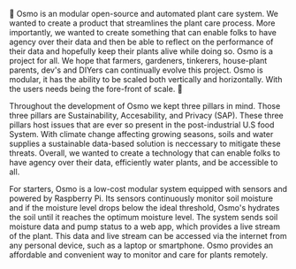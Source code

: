 🌱 Osmo is an modular open-source and automated plant care system. We wanted to create a product that streamlines the plant care process. More importantly, we wanted to create something that can enable folks to have agency over their data and then be able to reflect on the performance of their data and hopefully keep their plants alive while doing so. Osmo is a project for all. We hope that farmers, gardeners, tinkerers, house-plant parents, dev's and DIYers can continually evolve this project. Osmo is modular, it has the ability to be scaled both vertically and horizontally. With the users needs being the fore-front of scale. 🌱 

Throughout the development of Osmo we kept three pillars in mind. Those three pillars are Sustainability, Accesability, and Privacy (SAP). These three pillars host issues that are ever so present in the post-industrial U.S food System. With climate change affecting growing seasons, soils and water supplies a sustainable data-based solution is neccessary to mitigate these threats. Overall, we wanted to create a technology that can enable folks to have agency over their data, efficiently water plants, and be accessible to all.

For starters, Osmo is a low-cost modular system equipped with sensors and powered by Raspberry Pi. Its sensors continuously monitor soil moisture and if the moisture level drops below the ideal threshold, Osmo's hydrates the soil until it reaches the optimum moisture level. The system sends soil moisture data and pump status to a web app, which provides a live stream of the plant. This data and live stream can be accessed via the internet from any personal device, such as a laptop or smartphone. Osmo provides an affordable and convenient way to monitor and care for plants remotely.
